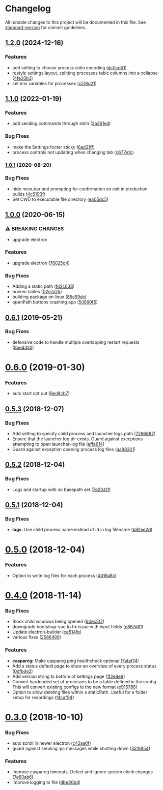 # Changelog

All notable changes to this project will be documented in this file. See [standard-version](https://github.com/conventional-changelog/standard-version) for commit guidelines.

## [1.2.0](https://github.com/nrkno/sofie-casparcg-launcher/compare/v1.1.0...v1.2.0) (2024-12-16)


### Features

* add setting to choose process stdin encoding ([dc0cd51](https://github.com/nrkno/sofie-casparcg-launcher/commit/dc0cd51b89bf5902e97d0bd8d8cfa9491496d103))
* restyle settings layout, splitting processes table columns into a collapse ([4fe30b3](https://github.com/nrkno/sofie-casparcg-launcher/commit/4fe30b38c2e6526c36a93b5a85d1c11ff0c0ecdb))
* set env variables for processes ([c518d21](https://github.com/nrkno/sofie-casparcg-launcher/commit/c518d218c127967fcf20e165754e57bda176f18f))

## [1.1.0](https://github.com/nrkno/tv-automation-casparcg-launcher/compare/v1.0.1...v1.1.0) (2022-01-19)


### Features

* add sending commands through stdin ([2a291ed](https://github.com/nrkno/tv-automation-casparcg-launcher/commit/2a291ed59280f2cb56310f2bef33a20f3fa2144d))


### Bug Fixes

* make the Settings footer sticky ([6ad21ff](https://github.com/nrkno/tv-automation-casparcg-launcher/commit/6ad21ff7b8410dfeca7bce3bc77f00fa4235039f))
* process controls not updating when changing tab ([c677e1c](https://github.com/nrkno/tv-automation-casparcg-launcher/commit/c677e1cfdda74711726186687706f776a9c30ff4))

### [1.0.1](https://github.com/nrkno/tv-automation-casparcg-launcher/compare/v1.0.0...v1.0.1) (2020-08-20)


### Bug Fixes

* hide menubar and prompting for confirmation on exit in production builds ([4c5193f](https://github.com/nrkno/tv-automation-casparcg-launcher/commit/4c5193f29e59e31f9d113755abb5fe074ca73fe1))
* Set CWD to executable file directory ([ea05dc5](https://github.com/nrkno/tv-automation-casparcg-launcher/commit/ea05dc551062fec45153b23769bc1bd3d133ada1))

## [1.0.0](https://github.com/nrkno/tv-automation-casparcg-launcher/compare/v0.6.1...v1.0.0) (2020-06-15)


### ⚠ BREAKING CHANGES

* upgrade electron

### Features

* upgrade electron ([76025c4](https://github.com/nrkno/tv-automation-casparcg-launcher/commit/76025c49dbe340d056bd7e38894aaf9a8d88a3b3))


### Bug Fixes

* Adding a static path ([fd2c638](https://github.com/nrkno/tv-automation-casparcg-launcher/commit/fd2c63802e5d014a090294f9b9291d5295527f74))
* broken tables ([02e7a25](https://github.com/nrkno/tv-automation-casparcg-launcher/commit/02e7a25d45230539064861e6e5074bf95e0f5c25))
* building package on linux ([85c99dc](https://github.com/nrkno/tv-automation-casparcg-launcher/commit/85c99dcae0c9d0f5da97f46f015cf4d8528f34b7))
* openPath buttons crashing app ([50660f5](https://github.com/nrkno/tv-automation-casparcg-launcher/commit/50660f549b4218b7d8ea32620ae9854dd7e0cd41))

<a name="0.6.1"></a>
## [0.6.1](https://github.com/nrkno/tv-automation-casparcg-launcher/compare/v0.6.0...v0.6.1) (2019-05-21)


### Bug Fixes

* defensive code to handle multiple overlapping restart requests ([8ae4330](https://github.com/nrkno/tv-automation-casparcg-launcher/commit/8ae4330))



<a name="0.6.0"></a>
# [0.6.0](https://github.com/nrkno/tv-automation-casparcg-launcher/compare/v0.5.3...v0.6.0) (2019-01-30)


### Features

* auto start opt out ([8ed8cb7](https://github.com/nrkno/tv-automation-casparcg-launcher/commit/8ed8cb7))



<a name="0.5.3"></a>
## [0.5.3](https://github.com/nrkno/tv-automation-casparcg-launcher/compare/v0.5.2...v0.5.3) (2018-12-07)


### Bug Fixes

* Add setting to specify child process and launcher logs path ([7296887](https://github.com/nrkno/tv-automation-casparcg-launcher/commit/7296887))
* Ensure that the launcher log dir exists. Guard against exceptions attempting to open launcher-log file ([effa614](https://github.com/nrkno/tv-automation-casparcg-launcher/commit/effa614))
* Guard against exception opening process log files ([aa88301](https://github.com/nrkno/tv-automation-casparcg-launcher/commit/aa88301))



<a name="0.5.2"></a>
## [0.5.2](https://github.com/nrkno/tv-automation-casparcg-launcher/compare/v0.5.1...v0.5.2) (2018-12-04)


### Bug Fixes

* Logs and startup with no basepath set ([7e2041f](https://github.com/nrkno/tv-automation-casparcg-launcher/commit/7e2041f))



<a name="0.5.1"></a>
## [0.5.1](https://github.com/nrkno/tv-automation-casparcg-launcher/compare/v0.5.0...v0.5.1) (2018-12-04)


### Bug Fixes

* **logs:** Use child process name instead of id in log filename ([b92ee2d](https://github.com/nrkno/tv-automation-casparcg-launcher/commit/b92ee2d))



<a name="0.5.0"></a>
# [0.5.0](https://github.com/nrkno/tv-automation-casparcg-launcher/compare/v0.4.0...v0.5.0) (2018-12-04)


### Features

* Option to write log files for each process ([4d16a8c](https://github.com/nrkno/tv-automation-casparcg-launcher/commit/4d16a8c))



<a name="0.4.0"></a>
# [0.4.0](https://github.com/nrkno/tv-automation-casparcg-launcher/compare/v0.3.0...v0.4.0) (2018-11-14)


### Bug Fixes

* Block child windows being opened ([64ec5f7](https://github.com/nrkno/tv-automation-casparcg-launcher/commit/64ec5f7))
* downgrade bootstrap-vue to fix issue with input fields ([e867d81](https://github.com/nrkno/tv-automation-casparcg-launcher/commit/e867d81))
* Update electron-builder ([ce514fb](https://github.com/nrkno/tv-automation-casparcg-launcher/commit/ce514fb))
* various fixes ([2586499](https://github.com/nrkno/tv-automation-casparcg-launcher/commit/2586499))


### Features

* **casparcg:** Make casparcg ping healthcheck optional ([7afaf74](https://github.com/nrkno/tv-automation-casparcg-launcher/commit/7afaf74))
* Add a status default page to show an overview of every process status ([0dfbde2](https://github.com/nrkno/tv-automation-casparcg-launcher/commit/0dfbde2))
* Add version string to bottom of settings page ([1f2e8e9](https://github.com/nrkno/tv-automation-casparcg-launcher/commit/1f2e8e9))
* Convert hardcoded set of processes to be a table defined in the config. This will convert existing configs to the new format ([e916786](https://github.com/nrkno/tv-automation-casparcg-launcher/commit/e916786))
* Option to allow deleting files within a staticPath. Useful for a folder setup for recordings ([f4caf94](https://github.com/nrkno/tv-automation-casparcg-launcher/commit/f4caf94))



<a name="0.3.0"></a>
# [0.3.0](https://github.com/nrkno/tv-automation-casparcg-launcher/compare/v0.2.0...v0.3.0) (2018-10-10)


### Bug Fixes

* auto scroll in newer electron ([c42aa0f](https://github.com/nrkno/tv-automation-casparcg-launcher/commit/c42aa0f))
* guard against sending ipc messages while shutting down ([35f9854](https://github.com/nrkno/tv-automation-casparcg-launcher/commit/35f9854))


### Features

* Improve casparcg timeouts. Detect and ignore system clock changes ([7e80ab6](https://github.com/nrkno/tv-automation-casparcg-launcher/commit/7e80ab6))
* Improve logging to file ([dbe30bd](https://github.com/nrkno/tv-automation-casparcg-launcher/commit/dbe30bd))

